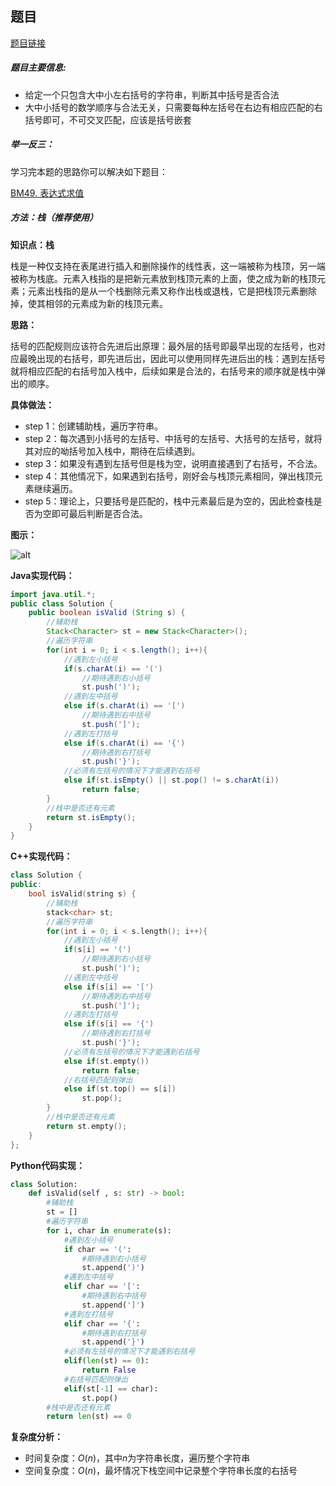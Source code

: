 ## 题目
[题目链接](https://www.nowcoder.com/practice/37548e94a270412c8b9fb85643c8ccc2?tpId=308&tqId=726&sourceUrl=/exam/oj&channenl=wgithub&fromPut=wgithub)

##### 题目主要信息:
- 给定一个只包含大中小左右括号的字符串，判断其中括号是否合法
- 大中小括号的数学顺序与合法无关，只需要每种左括号在右边有相应匹配的右括号即可，不可交叉匹配，应该是括号嵌套

##### 举一反三：

学习完本题的思路你可以解决如下题目：

[BM49. 表达式求值](https://www.nowcoder.com/practice/c215ba61c8b1443b996351df929dc4d4?tpId=295&tqId=1076787)

##### 方法：栈（推荐使用）
**知识点：栈**

栈是一种仅支持在表尾进行插入和删除操作的线性表，这一端被称为栈顶，另一端被称为栈底。元素入栈指的是把新元素放到栈顶元素的上面，使之成为新的栈顶元素；元素出栈指的是从一个栈删除元素又称作出栈或退栈，它是把栈顶元素删除掉，使其相邻的元素成为新的栈顶元素。

**思路：**

括号的匹配规则应该符合先进后出原理：最外层的括号即最早出现的左括号，也对应最晚出现的右括号，即先进后出，因此可以使用同样先进后出的栈：遇到左括号就将相应匹配的右括号加入栈中，后续如果是合法的，右括号来的顺序就是栈中弹出的顺序。

**具体做法：**

- step 1：创建辅助栈，遍历字符串。
- step 2：每次遇到小括号的左括号、中括号的左括号、大括号的左括号，就将其对应的呦括号加入栈中，期待在后续遇到。
- step 3：如果没有遇到左括号但是栈为空，说明直接遇到了右括号，不合法。
- step 4：其他情况下，如果遇到右括号，刚好会与栈顶元素相同，弹出栈顶元素继续遍历。
- step 5：理论上，只要括号是匹配的，栈中元素最后是为空的，因此检查栈是否为空即可最后判断是否合法。

**图示：**

![alt](https://uploadfiles.nowcoder.com/images/20220220/397721558_1645321565428/4760A3E42ACB7E73D162BE2CD8C2E2C9)


**Java实现代码：**
```java
import java.util.*;
public class Solution {
    public boolean isValid (String s) {
        //辅助栈
        Stack<Character> st = new Stack<Character>(); 
        //遍历字符串
        for(int i = 0; i < s.length(); i++){ 
            //遇到左小括号
            if(s.charAt(i) == '(') 
                //期待遇到右小括号
                st.push(')'); 
            //遇到左中括号
            else if(s.charAt(i) == '[') 
                //期待遇到右中括号
                st.push(']'); 
            //遇到左打括号
            else if(s.charAt(i) == '{') 
                //期待遇到右打括号
                st.push('}'); 
            //必须有左括号的情况下才能遇到右括号
            else if(st.isEmpty() || st.pop() != s.charAt(i)) 
                return false;
        }
        //栈中是否还有元素
        return st.isEmpty(); 
    }
}
```
**C++实现代码：**
```cpp
class Solution {
public:
    bool isValid(string s) {
        //辅助栈
        stack<char> st; 
        //遍历字符串
        for(int i = 0; i < s.length(); i++){ 
            //遇到左小括号
            if(s[i] == '(') 
                //期待遇到右小括号
                st.push(')'); 
            //遇到左中括号
            else if(s[i] == '[') 
                //期待遇到右中括号
                st.push(']'); 
            //遇到左打括号
            else if(s[i] == '{')
                //期待遇到右打括号 
                st.push('}'); 
            //必须有左括号的情况下才能遇到右括号
            else if(st.empty()) 
                return false;
            //右括号匹配则弹出
            else if(st.top() == s[i]) 
                st.pop();
        }
        //栈中是否还有元素
        return st.empty(); 
    }
};
```
**Python代码实现：**
```Python
class Solution:
    def isValid(self , s: str) -> bool:
        #辅助栈
        st = [] 
        #遍历字符串
        for i, char in enumerate(s): 
            #遇到左小括号
            if char == '(': 
                #期待遇到右小括号
                st.append(')') 
            #遇到左中括号
            elif char == '[': 
                #期待遇到右中括号
                st.append(']') 
            #遇到左打括号
            elif char == '{': 
                #期待遇到右打括号
                st.append('}') 
            #必须有左括号的情况下才能遇到右括号
            elif(len(st) == 0): 
                return False
            #右括号匹配则弹出
            elif(st[-1] == char): 
                st.pop()
        #栈中是否还有元素
        return len(st) == 0 
```

**复杂度分析：**
- 时间复杂度：$O(n)$，其中$n$为字符串长度，遍历整个字符串
- 空间复杂度：$O(n)$，最坏情况下栈空间中记录整个字符串长度的右括号